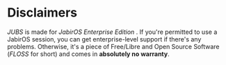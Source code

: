 # Disclaimers

_JUBS_ is made for _JabirOS Enterprise Edition_ . If you're permitted to use a JabirOS session, you can get enterprise-level support if there's any problems. Otherwise, it's a piece of Free/Libre and Open Source Software (_FLOSS_ for short) and comes in __absolutely no warranty__. 